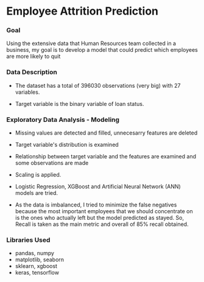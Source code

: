 # Employee Attrition Prediction

### Goal
Using the extensive data that Human Resources team collected in a business, my goal is to develop a model that could predict which employees are more likely to quit

### Data Description
* The dataset has a total of 396030 observations (very big) with 27 variables.

* Target variable is the binary variable of loan status.

### Exploratory Data Analysis - Modeling
* Missing values are detected and filled, unnecesarry features are deleted

* Target variable's distribution is examined

* Relationship between target variable and the features are examined and some observations are made

* Scaling is applied.

* Logistic Regression, XGBoost and Artificial Neural Network (ANN) models are tried.

* As the data is imbalanced, I tried to minimize the false negatives because the most important employees that we should concentrate on is the ones who actually left but the model predicted as stayed. So, Recall is taken as the main metric and overall of 85% recall obtained.


### Libraries Used
* pandas, numpy
* matplotlib, seaborn
* sklearn, xgboost
* keras, tensorflow
